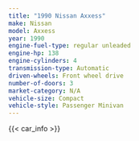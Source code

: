 ```yaml
---
title: "1990 Nissan Axxess"
make: Nissan
model: Axxess
year: 1990
engine-fuel-type: regular unleaded
engine-hp: 138
engine-cylinders: 4
transmission-type: Automatic
driven-wheels: Front wheel drive
number-of-doors: 3
market-category: N/A
vehicle-size: Compact
vehicle-style: Passenger Minivan
---
```


{{< car_info >}}
